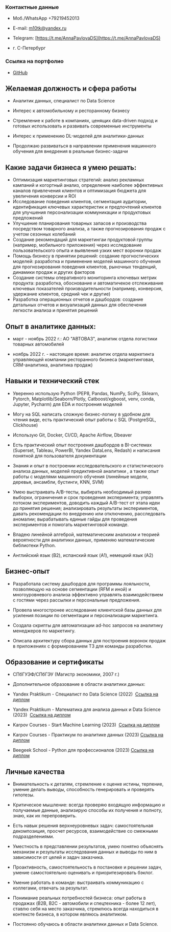 ### Контактные данные

- Моб./WhatsApp +79219452013
    
- E-mail: [m10tk@yandex.ru](mailto:m10tk@yandex.ru)
    
- Telegram: [https://t.me/AnnaPavlovaDS](https://t.me/AnnaPavlovaDS)
    
- г. С-Петербург
    

### Ссылка на портфолио

- [GitHub](https://github.com/annapavlovads/DA_portfolio)
    

  

## Желаемая должность и сфера работы

- Аналитик данных, специалист по Data Science
    
- Интерес к автомобильному и ресторанному бизнесу
    
- Стремление к работе в компаниях, ценящих data-driven подход и готовых использовать и развивать современные инструменты
    
- Интерес к применению DL-моделей для аналитики-данных
    
- Продолжаю развиваться в направлении применения машинного обучения для внедрения в реальные бизнес-задачи
    
## Какие задачи бизнеса я умею решать:

- Оптимизация маркетинговых стратегий: анализ рекламных кампаний и когортный анализ, определение наиболее эффективных каналов привлечения клиентов и оптимизация бюджета для увеличения конверсии и ROI
- Исследование поведения клиентов, сегментация аудитории, идентификация ключевых характеристик и предпочтений клиентов для улучшения персонализации коммуникации и продуктовых предложений
- Улучшение планирования товарных запасов и производства посредством товарного анализа, а также прогнозирования продаж с учетом сезонных колебаний
- Создание рекомендаций для маркетингаи продуктовой группы (например, мобильного приложения) через исследование пользовательского опыта и выявления узких мест воронки продаж
- Помощь бизнесу в принятии решений: создание прогностических моделей: разработка и применение моделей машинного обучения для прогнозирования поведения клиентов, рыночных тенденций, динамики продаж и других факторов
- Создание системы оперативного мониторинга ключевых метрик продукта: разработка, обоснование и автоматичекое отслеживание ключевых показателей производительности (например, конверсия, удержание клиентов, средний чек и другие)
- Разработка операционных отчетов и дашбордов: создание детальных отчетов и визуализаций данных для обеспечения легкости анализа и принятия решений 

## Опыт в аналитике данных:

- март - ноябрь 2022 г.: АО "АВТОВАЗ", аналитик отдела логистики товарных автомобилей
    
- ноябрь 2022 г. - настоящее время: аналитик отдела маркетинга управляющей компании ресторанного бизнеса (маркетинговая, CRM-аналитика, аналитика продаж)
    

  

## Навыки и технический стек

- Уверенно использую Python (PEP8, Pandas, NumPy, SciPy, Sklearn, Pytorch, Matplotlib/Seaborn/Plotly, Catboost/xgboost, venv, conda, Jupyter, Pycharm) для EDA и построения моделей
    
- Могу на SQL написать сложную бизнес-логику в удобном для чтения виде, есть практический опыт работы с SQL (PostgreSQL, Clickhouse)
    
- Использую Git, Docker, CI/CD, Apache Airflow, Dbeaver
    
- Есть практический опыт построения дашбордов в BI-системах (Superset, Tableau, PowerBI, Yandex DataLens, Redash) и написания понятной для пользователя документации
    
- Знания и опыт в построении исследовательского и статистического анализа данных, моделей предиктивной аналитики , а также опыт работы с моделями машинного обучения (линейные модели, деревья, ансамбли, бустинги, KNN, SVM)
    
- Умею выстраивать A/B-тесты, выбирать необходимый размер выборки, ограничения и срок проведения эксперимента; управлять потоком экспериментов, доводить каждый A/B-тест от этапа идеи до принятия решения; анализировать результаты экспериментов, давать рекомендации по внедрению или отключению, расследовать аномалии; вырабатывать единые гайды для проведения экспериментов и помогать маркетинговой команде.
    
- Владею линейной алгеброй, математическим анализом и теорией вероятности для аналитики данных, применяю математические библиотеки Python.
    
- Английский язык (B2), испанский язык (A1), немецкий язык (A2)
    

## Бизнес-опыт

- Разработала систему дашбордов для программы лояльности, позволяющую на основе сегментации (RFM и иной) и многоуровневого анализа эффективно управлять взаимодействием с гостями через рассылки и персональные предложения.
    
- Провела многостронее исследование клиентской базы данных для усиления позиции по сегментации и персонализации маркетинга.
    
- Создала скрипты для автоматизации ad-hoc запросов на аналитику менеджеров по маркетингу.
    
- Описала архитектуру сбора данных для построения воронок продаж в приложениях с формированием ТЗ для команды разработки.
    

  

## Образование и сертификаты

- СПбГУЭФ/СПбГЭУ (Магистр экономики, 2007 г.)
    
- Дополнительное образование в области аналитики данных:
    

- Yandex Praktikum - Специалист по Data Science (2022)  [Ссылка на диплом](https://drive.google.com/file/d/14KGYoyjqFNbdTbnrFKWjXno6b6C6BwF7/view?usp=drive_link)
    
- Yandex Praktikum - Математика для анализа данных и Data Science (2023)  [Ссылка на диплом](https://drive.google.com/file/d/1u7n1LtuBNKsclhvaB0e--oGOUz8bry3B/view?usp=drive_link)
    
- Karpov Courses - Start Machine Learning (2023)  [Ссылка на диплом](https://drive.google.com/file/d/1OZ_Q6VyjClg9x69aRg2XTpcoq_EvdAt_/view?usp=drive_link)
    
- Karpov Courses - Практикум по аналитике данных (2023) [Ссылка на диплом](https://drive.google.com/file/d/1a9dKDEVsUSPcHWEGoP4KH4qLlIkSvObN/view?usp=drive_link)
    
- Beegeek School - Python для профессионалов (2023) [Ссылка на диплом](https://drive.google.com/file/d/1dIXY94QBTeeHfxtqSI9zoGhvfYLI6RW1/view?usp=drive_link)
    

  

## Личные качества

- Внимательность к деталям, стремление к оценке истины, терпение, умение делать выводы, способность генерировать и проверять гипотезы.
    
- Критическое мышление: всегда проверяю входящую информацию и получаемые данные, анализирую способы их получения и полноту, знаю, как их перепроверить.
    
- Есть навык решения верхнеуровневых задач: самостоятельная  декомпозиция, просчет ресурсов, взаимодействие со смежными  подразделениями.
    
- Уместность в представлении результатов, умею понятно объяснять механизм и результаты исследования данных и выводы по ним в зависимости от целей и задач заказчика.
    
- Проактивность, самостоятельность в постановке и решении задач, умение самостоятельно оценивать и приоритезировать бэклог.
    
- Умение работать в команде: выстраивать коммуникацию с коллегами, отвечать за результат.
    
- Понимание реальных потребностей бизнеса: опыт работы в продажах (B2B, B2C - автомобили и спецтехника - более 12 лет), ставлю себя на место заказчика, стремлюсь всегда находиться в контексте бизнеса, в котором являюсь аналитиком.
    
- Постоянно обучаюсь в области аналитики данных и Data Science.
